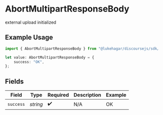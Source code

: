 # AbortMultipartResponseBody

external upload initialized

## Example Usage

```typescript
import { AbortMultipartResponseBody } from "@lukehagar/discoursejs/sdk/models/operations";

let value: AbortMultipartResponseBody = {
    success: "OK",
};
```

## Fields

| Field              | Type               | Required           | Description        | Example            |
| ------------------ | ------------------ | ------------------ | ------------------ | ------------------ |
| `success`          | *string*           | :heavy_check_mark: | N/A                | OK                 |